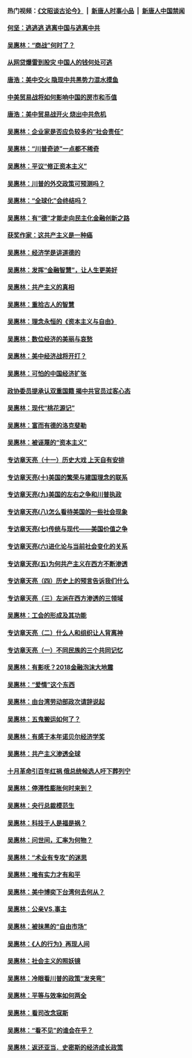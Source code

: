 #### 热门视频：[《文昭谈古论今》](https://github.com/gfw-breaker/wenzhao/blob/master/README.md?t=10271833) &nbsp;|&nbsp; [新唐人时事小品](https://github.com/gfw-breaker/ntdtv-comedy/blob/master/README.md?t=10271833) &nbsp;|&nbsp; [新唐人中国禁闻](https://github.com/gfw-breaker/ntdtv-news/blob/master/README.md?t=10271833)

#### [何坚：逃逃逃 逃离中国与逃离中共](../pages/nsc423/n10592891.md?t=10271833) 

#### [吴惠林：“商战”何时了？](../pages/nsc423/n10573558.md?t=10271833) 

#### [从网贷爆雷到股灾 中国人的钱何处可逃](../pages/nsc423/n10572800.md?t=10271833) 

#### [唐浩：美中交火 隐现中共黑势力混水摸鱼](../pages/nsc423/n10544040.md?t=10271833) 

#### [中美贸易战将如何影响中国的房市和币值](../pages/nsc423/n10543697.md?t=10271833) 

#### [唐浩：美中贸易战开火 烧出中共危机](../pages/nsc423/n10540126.md?t=10271833) 

#### [吴惠林：企业家是否应负较多的“社会责任”](../pages/nsc423/n10535022.md?t=10271833) 

#### [吴惠林：“川普奇迹”一点都不稀奇](../pages/nsc423/n10512808.md?t=10271833) 

#### [吴惠林：平议“修正资本主义”](../pages/nsc423/n10495724.md?t=10271833) 

#### [吴惠林：川普的外交政策可预测吗？](../pages/nsc423/n10462387.md?t=10271833) 

#### [吴惠林：“全球化”会终结吗？](../pages/nsc423/n10452838.md?t=10271833) 

#### [吴惠林：有“德”才能走向民主化金融创新之路](../pages/nsc423/n10432292.md?t=10271833) 

#### [获奖作家：这共产主义是一种癌](../pages/nsc423/n10431541.md?t=10271833) 

#### [吴惠林：经济学是讲道德的](../pages/nsc423/n10398014.md?t=10271833) 

#### [吴惠林：发挥“金融智慧”，让人生更美好](../pages/nsc423/n10375019.md?t=10271833) 

#### [吴惠林：共产主义的真相](../pages/nsc423/n10351394.md?t=10271833) 

#### [吴惠林：重拾古人的智慧](../pages/nsc423/n10337691.md?t=10271833) 

#### [吴惠林：理念永恒的《资本主义与自由》](../pages/nsc423/n10316274.md?t=10271833) 

#### [吴惠林：数位经济的美丽与哀愁](../pages/nsc423/n10292946.md?t=10271833) 

#### [吴惠林：美中经济战将开打？](../pages/nsc423/n10258825.md?t=10271833) 

#### [吴惠林：可怕的中国经济扩张](../pages/nsc423/n10219147.md?t=10271833) 

#### [政协委员提承认双重国籍 揭中共官员过客心态](../pages/nsc423/n10208809.md?t=10271833) 

#### [吴惠林：现代“桃花源记”](../pages/nsc423/n10185234.md?t=10271833) 

#### [吴惠林：富而有德的洛克斐勒](../pages/nsc423/n10142264.md?t=10271833) 

#### [吴惠林：被诬蔑的“资本主义”](../pages/nsc423/n10124816.md?t=10271833) 

#### [专访章天亮（十一）历史大戏 上天自有安排](../pages/nsc423/n10094905.md?t=10271833) 

#### [专访章天亮(十)美国的繁荣与建国理念的联系](../pages/nsc423/n10094899.md?t=10271833) 

#### [专访章天亮(九)美国的左右之争和川普执政](../pages/nsc423/n10094889.md?t=10271833) 

#### [专访章天亮(八)怎么看待美国的一些社会现象](../pages/nsc423/n10094857.md?t=10271833) 

#### [专访章天亮(七)传统与现代——美国价值之争](../pages/nsc423/n10093140.md?t=10271833) 

#### [专访章天亮(六)进化论与当前社会变化的关系](../pages/nsc423/n10092036.md?t=10271833) 

#### [专访章天亮(五)为何共产主义在西方不断渗透](../pages/nsc423/n10083620.md?t=10271833) 

#### [专访章天亮（四）历史上的预言告诉我们什么](../pages/nsc423/n10083606.md?t=10271833) 

#### [专访章天亮（三）左派在西方渗透的三领域](../pages/nsc423/n10081115.md?t=10271833) 

#### [吴惠林：工会的形成及其功能](../pages/nsc423/n10080633.md?t=10271833) 

#### [专访章天亮（二）什么人和组织让人背离神](../pages/nsc423/n10076637.md?t=10271833) 

#### [专访章天亮（一）不同民族的三个共同记忆](../pages/nsc423/n10074188.md?t=10271833) 

#### [吴惠林：有影呒？2018金融泡沫大地震](../pages/nsc423/n10040534.md?t=10271833) 

#### [吴惠林：“爱情”这个东西](../pages/nsc423/n10019423.md?t=10271833) 

#### [吴惠林：由台湾劳动部政次请辞说起](../pages/nsc423/n9979679.md?t=10271833) 

#### [吴惠林：五鬼搬运如何了？](../pages/nsc423/n9925338.md?t=10271833) 

#### [吴惠林：有感于本年诺贝尔经济学奖](../pages/nsc423/n9871883.md?t=10271833) 

#### [吴惠林：共产主义渗透全球](../pages/nsc423/n9812748.md?t=10271833) 

#### [十月革命引百年红祸 俄总统候选人吁下葬列宁](../pages/nsc423/n9810182.md?t=10271833) 

#### [吴惠林：停滞性膨胀何时来到？](../pages/nsc423/n9764136.md?t=10271833) 

#### [吴惠林：央行总裁模范生](../pages/nsc423/n9728134.md?t=10271833) 

#### [吴惠林：科技于人是福是祸？](../pages/nsc423/n9672982.md?t=10271833) 

#### [吴惠林：问世间，汇率为何物？](../pages/nsc423/n9621788.md?t=10271833) 

#### [吴惠林：“术业有专攻”的迷思](../pages/nsc423/n9580363.md?t=10271833) 

#### [吴惠林：唯有实力才有和平](../pages/nsc423/n9529599.md?t=10271833) 

#### [吴惠林：美中博奕下台湾何去何从？](../pages/nsc423/n9483598.md?t=10271833) 

#### [吴惠林：公亲VS.事主](../pages/nsc423/n9425637.md?t=10271833) 

#### [吴惠林：被抹黑的“自由市场”](../pages/nsc423/n9351545.md?t=10271833) 

#### [吴惠林：《人的行为》再现人间](../pages/nsc423/n9296339.md?t=10271833) 

#### [吴惠林：社会主义的照妖镜](../pages/nsc423/n9243460.md?t=10271833) 

#### [吴惠林：冷眼看川普的政策“发夹弯”](../pages/nsc423/n9120684.md?t=10271833) 

#### [吴惠林：平等与效率如何两全](../pages/nsc423/n9075430.md?t=10271833) 

#### [吴惠林：看司改念寇斯](../pages/nsc423/n9024915.md?t=10271833) 

#### [吴惠林：“看不见”的谁会在乎？](../pages/nsc423/n8977488.md?t=10271833) 

#### [吴惠林：返还亚当．史密斯的经济成长政策](../pages/nsc423/n8931896.md?t=10271833) 

